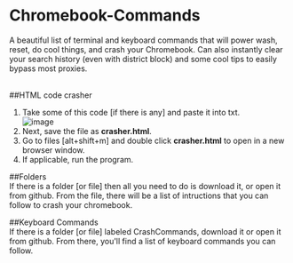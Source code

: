 # Chromebook-Commands
A beautiful list of terminal and keyboard commands that will power wash, reset, do cool things, and crash your Chromebook. Can also instantly clear your search history (even with district block) and some cool tips to easily bypass most proxies.
<br>
<br>

##HTML code crasher
 1. Take some of this code [if there is any]  and paste it into txt.<br>
![image](https://github.com/user-attachments/assets/bc281d4c-bc4c-499a-a09d-e259e128ffca)
 3. Next, save the file as <strong>crasher.html</strong>.
 4. Go to files [alt+shift+m] and double click <strong>crasher.html</strong> to open in a new browser window.
 5. If applicable, run the program.

  
##Folders
<br>
  If there is a folder [or file] then all you need to do is download it, or open it from github. From the file, there will be a list of intructions that you can follow to crash your chromebook.


##Keyboard Commands
<br>
  If there is a folder [or file] labeled CrashCommands, download it or open it from github. From there, you'll find a list of keyboard commands you can follow.
